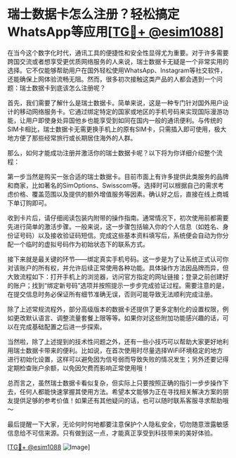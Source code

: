 # 瑞士数据卡怎么注册？轻松搞定WhatsApp等应用[[TG💪+ @esim1088](https://t.me/s/esim1088)]

在当今这个数字化时代，通讯工具的便捷性和安全性显得尤为重要。对于许多需要跨国交流或者想享受更优质网络服务的人来说，瑞士数据卡无疑是一个非常实用的选择。它不仅能够帮助用户在国外轻松使用WhatsApp、Instagram等社交软件，还能确保上网体验流畅无阻。然而，很多初次接触这类产品的人都会遇到一个问题：瑞士数据卡到底该怎么注册呢？

首先，我们需要了解什么是瑞士数据卡。简单来说，这是一种专门针对国外用户设计的移动网络服务卡。它通过绑定特定的国家或地区的手机号码来实现国际漫游功能，让用户即使身处异国他乡也能享受到如同在国内一般的通讯便利。与传统的SIM卡相比，瑞士数据卡无需更换手机上的原有SIM卡，只需插入即可使用，极大地方便了那些经常旅行或长期居住海外的人群。

那么，如何才能成功注册并激活你的瑞士数据卡呢？以下将为你详细介绍整个流程：

第一步当然是购买一张合适的瑞士数据卡。目前市面上有许多提供此类服务的品牌和商家，比如著名的SimOptions、Swisscom等。选择时可以根据自己的需求考虑价格、覆盖范围以及提供的额外增值服务等因素。确认好之后，直接在线上商城下单订购即可。

收到卡片后，请仔细阅读包装内附带的操作指南。通常情况下，初次使用前都需要先进行简单的激活步骤。一般来说，这一步骤包括输入你的个人信息（如姓名、身份证号码）以及接收验证码短信。完成这些基本资料填写后，系统便会自动为你分配一个临时的虚拟号码作为初始状态下的联系方式。

接下来就是最关键的环节——绑定真实手机号码。这一步是为了让系统正式认可你对该账户的所有权，并允许后续正常使用各种功能。具体操作方法因品牌而异，但大致流程如下：打开手机上的浏览器，访问官方指定的网址链接；登录之前创建好的账户；找到“绑定新号码”选项并按照提示一步步完成验证过程。需要注意的是，在提交信息时务必保证所有细节准确无误，否则可能导致无法顺利完成注册。

除了上述常规流程外，部分高级版本的数据卡还提供了更多定制化的设置权限，例如更改默认语言、调整流量套餐上限等等。如果你对这些附加功能感兴趣的话，可以在完成基础配置之后进一步探索。

当然啦，除了上述提到的技术性问题之外，还有一些小技巧可以帮助大家更好地利用瑞士数据卡带来的便利。比如说，在首次使用时尽量选择WiFi环境稳定的地方进行初始化设置，这样可以避免因为信号弱而导致失败的情况发生；另外还要记得定期检查账户余额，以免因欠费而影响正常使用哦！

总而言之，虽然瑞士数据卡看似复杂，但实际上只要按照正确的指引一步步操作下去，任何人都能快速掌握其使用方法。希望本文能够为正在寻找相关解决方案的朋友提供足够的参考价值！如果还有其他疑问的话，也可以随时联系客服寻求帮助哦～

最后提醒一下大家，无论何时何地都要注意保护个人隐私安全，切勿随意泄露敏感信息给不可信来源。只有做到这一点，才能真正享受到科技带来的美好体验。

[[TG💪+ @esim1088](https://t.me/s/esim1088) ![Image](https://i.postimg.cc/4NQfJmqS/Snipaste-2025-05-13-00-14-12.png)]